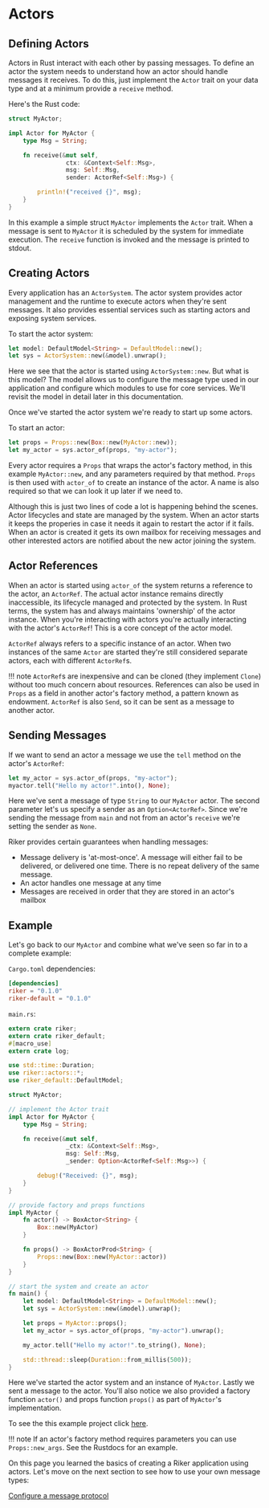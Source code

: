 # Actors

## Defining Actors
Actors in Rust interact with each other by passing messages. To define an actor the system needs to understand how an actor should handle messages it receives. To do this, just implement the `Actor` trait on your data type and at a minimum provide a `receive` method.

Here's the Rust code:

```rust
struct MyActor;

impl Actor for MyActor {
    type Msg = String;

    fn receive(&mut self,
                ctx: &Context<Self::Msg>,
                msg: Self::Msg,
                sender: ActorRef<Self::Msg>) {

        println!("received {}", msg);
    }
}
```

In this example a simple struct `MyActor` implements the `Actor` trait. When a message is sent to `MyActor` it is scheduled by the system for immediate execution. The `receive` function is invoked and the message is printed to stdout.

## Creating Actors
Every application has an `ActorSystem`. The actor system provides actor management and the runtime to execute actors when they're sent messages. It also provides essential services such as starting actors and exposing system services. 

To start the actor system:

```rust
let model: DefaultModel<String> = DefaultModel::new();
let sys = ActorSystem::new(&model).unwrap();
```
Here we see that the actor is started using `ActorSystem::new`. But what is this model? The model allows us to configure the message type used in our application and configure which modules to use for core services. We'll revisit the model in detail later in this documentation.

Once we've started the actor system we're ready to start up some actors.

To start an actor:
```rust
let props = Props::new(Box::new(MyActor::new));
let my_actor = sys.actor_of(props, "my-actor");
```
Every actor requires a `Props` that wraps the actor's factory method, in this example `MyActor::new`, and any parameters required by that method. `Props` is then used with `actor_of` to create an instance of the actor. A name is also required so that we can look it up later if we need to.

Although this is just two lines of code a lot is happening behind the scenes. Actor lifecycles and state are managed by the system. When an actor starts it keeps the properies in case it needs it again to restart the actor if it fails. When an actor is created it gets its own mailbox for receiving messages and other interested actors are notified about the new actor joining the system.

## Actor References
When an actor is started using `actor_of` the system returns a reference to the actor, an `ActorRef`. The actual actor instance remains directly inaccessible, its lifecycle managed and protected by the system. In Rust terms, the system has and always maintains 'ownership' of the actor instance. When you're interacting with actors you're actually interacting with the actor's `ActorRef`! This is a core concept of the actor model.

`ActorRef` always refers to a specific instance of an actor. When two instances of the same `Actor` are started they're still considered separate actors, each with different `ActorRef`s.

!!! note
    `ActorRef`s are inexpensive and can be cloned (they implement `Clone`) without too much concern about resources. References can also be used in `Props` as a field in another actor's factory method, a pattern known as endowment. `ActorRef` is also `Send`, so it can be sent as a message to another actor.

## Sending Messages
If we want to send an actor a message we use the `tell` method on the actor's `ActorRef`:

```rust
let my_actor = sys.actor_of(props, "my-actor");
myactor.tell("Hello my actor!".into(), None);
```

Here we've sent a message of type `String` to our `MyActor` actor. The second parameter let's us specify a sender as an `Option<ActorRef>`. Since we're sending the message from `main` and not from an actor's `receive` we're setting the sender as `None`.

Riker provides certain guarantees when handling messages:

- Message delivery is 'at-most-once'. A message will either fail to be delivered, or delivered one time. There is no repeat delivery of the same message.
- An actor handles one message at any time
- Messages are received in order that they are stored in an actor's mailbox

## Example

Let's go back to our `MyActor` and combine what we've seen so far in to a complete example:

`Cargo.toml` dependencies:
```toml
[dependencies]
riker = "0.1.0"
riker-default = "0.1.0"
```

`main.rs`:
```rust
extern crate riker;
extern crate riker_default;
#[macro_use]
extern crate log;

use std::time::Duration;
use riker::actors::*;
use riker_default::DefaultModel;

struct MyActor;

// implement the Actor trait
impl Actor for MyActor {
    type Msg = String;

    fn receive(&mut self,
                _ctx: &Context<Self::Msg>,
                msg: Self::Msg,
                _sender: Option<ActorRef<Self::Msg>>) {

        debug!("Received: {}", msg);
    }
}

// provide factory and props functions
impl MyActor {
    fn actor() -> BoxActor<String> {
        Box::new(MyActor)
    }

    fn props() -> BoxActorProd<String> {
        Props::new(Box::new(MyActor::actor))
    }
}

// start the system and create an actor
fn main() {
    let model: DefaultModel<String> = DefaultModel::new();
    let sys = ActorSystem::new(&model).unwrap();

    let props = MyActor::props();
    let my_actor = sys.actor_of(props, "my-actor").unwrap();

    my_actor.tell("Hello my actor!".to_string(), None);

    std::thread::sleep(Duration::from_millis(500));
}
```

Here we've started the actor system and an instance of `MyActor`. Lastly we sent a message to the actor. You'll also notice we also provided a factory function `actor()` and props function `props()` as part of `MyActor`'s implementation.

To see the this example project click [here](https://github.com/riker-rs/examples/tree/master/basic).

!!! note
    If an actor's factory method requires parameters you can use `Props::new_args`. See the Rustdocs for an example.

On this page you learned the basics of creating a Riker application using actors. Let's move on the next section to see how to use your own message types:

[Configure a message protocol](protocol)





